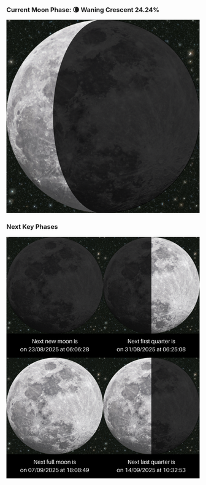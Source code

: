 ### Current Moon Phase: 🌘 Waning Crescent 24.24%
![Moon Phase](moonphase.png)
### Next Key Phases
![Gallery](gallery.png)